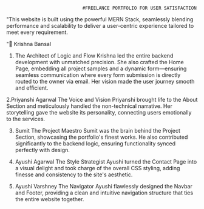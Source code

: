                                 #FREELANCE PORTFOLIO FOR USER SATISFACTION
"This website is built using the powerful MERN Stack, seamlessly blending performance and scalability to deliver
a user-centric experience tailored to meet every requirement.


"🌟 Krishna Bansal
1. The Architect of Logic and Flow
Krishna led the entire backend development with unmatched precision. She also crafted the Home Page,
embedding all project samples and a dynamic form—ensuring seamless communication where every 
form submission is directly routed to the owner via email. 
Her vision made the user journey smooth and efficient.

2.Priyanshi Agarwal
The Voice and Vision
Priyanshi brought life to the About Section and meticulously handled the non-technical narrative. 
Her storytelling gave the website its personality,
connecting users emotionally to the services.

3.  Sumit
The Project Maestro
Sumit was the brain behind the Project Section, showcasing the portfolio's finest works.
 He also contributed significantly to the backend logic,
ensuring functionality synced perfectly with design.

4. Ayushi Agarwal
The Style Strategist
Ayushi turned the Contact Page into a visual delight and took charge of the overall CSS styling,
 adding finesse and consistency to the site's aesthetic.

5. Ayushi Varshney
The Navigator
Ayushi flawlessly designed the Navbar and Footer,
providing a clean and intuitive navigation structure that ties
the entire website together.




